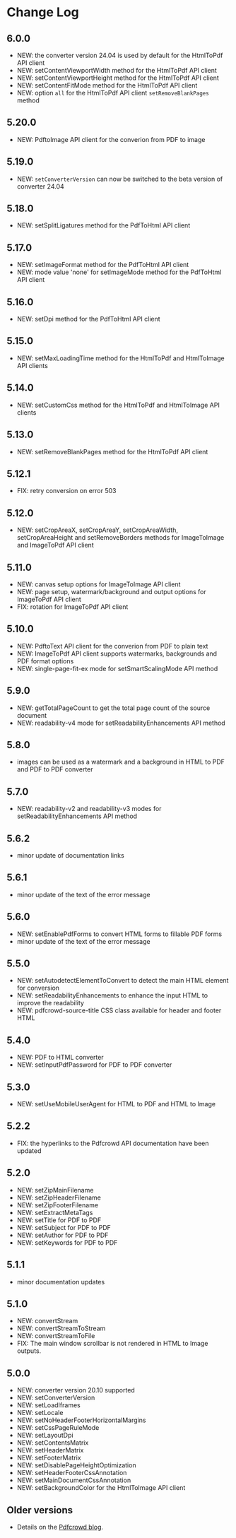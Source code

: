 Change Log
==========

6.0.0
-----

- NEW: the converter version 24.04 is used by default for the HtmlToPdf API client
- NEW: setContentViewportWidth method for the HtmlToPdf API client
- NEW: setContentViewportHeight method for the HtmlToPdf API client
- NEW: setContentFitMode method for the HtmlToPdf API client
- NEW: option `all` for the HtmlToPdf API client `setRemoveBlankPages` method

5.20.0
------

- NEW: PdftoImage API client for the converion from PDF to image

5.19.0
------

- NEW: `setConverterVersion` can now be switched to the beta version of converter 24.04

5.18.0
------

- NEW: setSplitLigatures method for the PdfToHtml API client

5.17.0
------

- NEW: setImageFormat method for the PdfToHtml API client
- NEW: mode value 'none' for setImageMode method for the PdfToHtml API client

5.16.0
------

- NEW: setDpi method for the PdfToHtml API client

5.15.0
------

- NEW: setMaxLoadingTime method for the HtmlToPdf and HtmlToImage API clients

5.14.0
------

- NEW: setCustomCss method for the HtmlToPdf and HtmlToImage API clients

5.13.0
------

- NEW: setRemoveBlankPages method for the HtmlToPdf API client

5.12.1
------

- FIX: retry conversion on error 503

5.12.0
------

- NEW: setCropAreaX, setCropAreaY, setCropAreaWidth, setCropAreaHeight and setRemoveBorders methods for ImageToImage and ImageToPdf API client

5.11.0
------

- NEW: canvas setup options for ImageToImage API client
- NEW: page setup, watermark/background and output options for ImageToPdf API client
- FIX: rotation for ImageToPdf API client

5.10.0
------

- NEW: PdftoText API client for the converion from PDF to plain text
- NEW: ImageToPdf API client supports watermarks, backgrounds and PDF format options
- NEW: single-page-fit-ex mode for setSmartScalingMode API method

5.9.0
-----

- NEW: getTotalPageCount to get the total page count of the source document
- NEW: readability-v4 mode for setReadabilityEnhancements API method

5.8.0
-----

- images can be used as a watermark and a background in HTML to PDF and PDF to PDF converter

5.7.0
-----

- NEW: readability-v2 and readability-v3 modes for setReadabilityEnhancements API method

5.6.2
-----

- minor update of documentation links

5.6.1
-----

- minor update of the text of the error message

5.6.0
-----

- NEW: setEnablePdfForms to convert HTML forms to fillable PDF forms
- minor update of the text of the error message

5.5.0
-----

- NEW: setAutodetectElementToConvert to detect the main HTML element for conversion
- NEW: setReadabilityEnhancements to enhance the input HTML to improve the readability
- NEW: pdfcrowd-source-title CSS class available for header and footer HTML

5.4.0
-----

- NEW: PDF to HTML converter
- NEW: setInputPdfPassword for PDF to PDF converter

5.3.0
-----

- NEW: setUseMobileUserAgent for HTML to PDF and HTML to Image

5.2.2
-----

- FIX: the hyperlinks to the Pdfcrowd API documentation have been updated

5.2.0
-----

- NEW: setZipMainFilename
- NEW: setZipHeaderFilename
- NEW: setZipFooterFilename
- NEW: setExtractMetaTags
- NEW: setTitle for PDF to PDF
- NEW: setSubject for PDF to PDF
- NEW: setAuthor for PDF to PDF
- NEW: setKeywords for PDF to PDF

5.1.1
-----

- minor documentation updates

5.1.0
-----

- NEW: convertStream
- NEW: convertStreamToStream
- NEW: convertStreamToFile
- FIX: The main window scrollbar is not rendered in HTML to Image outputs.

5.0.0
-----

- NEW: converter version 20.10 supported
- NEW: setConverterVersion
- NEW: setLoadIframes
- NEW: setLocale
- NEW: setNoHeaderFooterHorizontalMargins
- NEW: setCssPageRuleMode
- NEW: setLayoutDpi
- NEW: setContentsMatrix
- NEW: setHeaderMatrix
- NEW: setFooterMatrix
- NEW: setDisablePageHeightOptimization
- NEW: setHeaderFooterCssAnnotation
- NEW: setMainDocumentCssAnnotation
- NEW: setBackgroundColor for the HtmlToImage API client

Older versions
--------------

- Details on the [Pdfcrowd blog](https://pdfcrowd.com/blog/).

